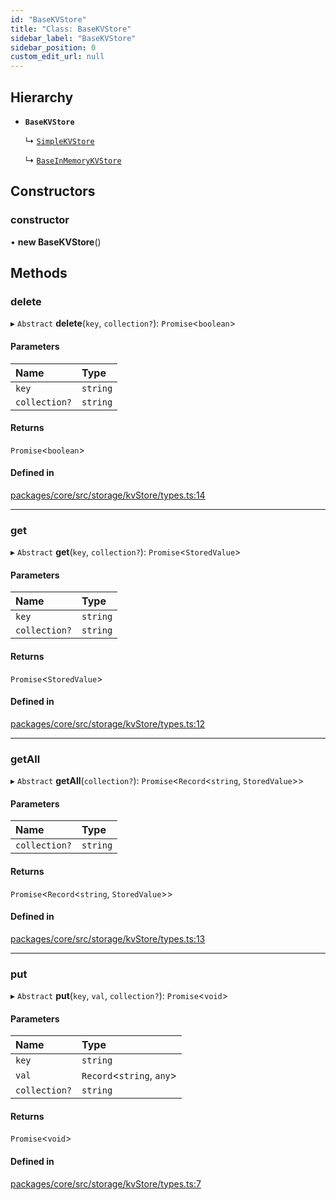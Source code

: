 ```yaml
---
id: "BaseKVStore"
title: "Class: BaseKVStore"
sidebar_label: "BaseKVStore"
sidebar_position: 0
custom_edit_url: null
---
```


## Hierarchy

- **`BaseKVStore`**

  ↳ [`SimpleKVStore`](SimpleKVStore.md)

  ↳ [`BaseInMemoryKVStore`](BaseInMemoryKVStore.md)

## Constructors

### constructor

• **new BaseKVStore**()

## Methods

### delete

▸ `Abstract` **delete**(`key`, `collection?`): `Promise`<`boolean`\>

#### Parameters

| Name          | Type     |
| :------------ | :------- |
| `key`         | `string` |
| `collection?` | `string` |

#### Returns

`Promise`<`boolean`\>

#### Defined in

[packages/core/src/storage/kvStore/types.ts:14](https://github.com/run-llama/LlamaIndexTS/blob/3552de1/packages/core/src/storage/kvStore/types.ts#L14)

---

### get

▸ `Abstract` **get**(`key`, `collection?`): `Promise`<`StoredValue`\>

#### Parameters

| Name          | Type     |
| :------------ | :------- |
| `key`         | `string` |
| `collection?` | `string` |

#### Returns

`Promise`<`StoredValue`\>

#### Defined in

[packages/core/src/storage/kvStore/types.ts:12](https://github.com/run-llama/LlamaIndexTS/blob/3552de1/packages/core/src/storage/kvStore/types.ts#L12)

---

### getAll

▸ `Abstract` **getAll**(`collection?`): `Promise`<`Record`<`string`, `StoredValue`\>\>

#### Parameters

| Name          | Type     |
| :------------ | :------- |
| `collection?` | `string` |

#### Returns

`Promise`<`Record`<`string`, `StoredValue`\>\>

#### Defined in

[packages/core/src/storage/kvStore/types.ts:13](https://github.com/run-llama/LlamaIndexTS/blob/3552de1/packages/core/src/storage/kvStore/types.ts#L13)

---

### put

▸ `Abstract` **put**(`key`, `val`, `collection?`): `Promise`<`void`\>

#### Parameters

| Name          | Type                       |
| :------------ | :------------------------- |
| `key`         | `string`                   |
| `val`         | `Record`<`string`, `any`\> |
| `collection?` | `string`                   |

#### Returns

`Promise`<`void`\>

#### Defined in

[packages/core/src/storage/kvStore/types.ts:7](https://github.com/run-llama/LlamaIndexTS/blob/3552de1/packages/core/src/storage/kvStore/types.ts#L7)
